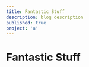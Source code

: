 ```yaml
---
title: Fantastic Stuff
description: blog description
published: true
project: 'a'
---
```


# Fantastic Stuff
